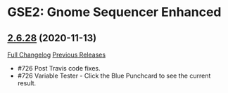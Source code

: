 # GSE2: Gnome Sequencer Enhanced

## [2.6.28](https://github.com/TimothyLuke/GnomeSequencer-Enhanced/tree/2.6.28) (2020-11-13)
[Full Changelog](https://github.com/TimothyLuke/GnomeSequencer-Enhanced/compare/2.6.27...2.6.28) [Previous Releases](https://github.com/TimothyLuke/GnomeSequencer-Enhanced/releases)

- #726 Post Travis code fixes.  
- #726 Variable Tester - Click the Blue Punchcard to see the current result.  
